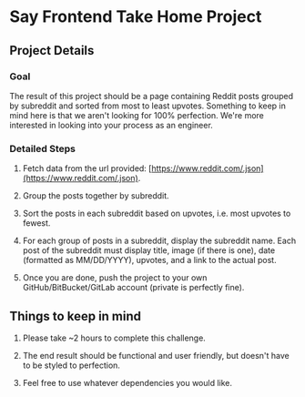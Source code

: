 # Say Frontend Take Home Project

## Project Details

### Goal

The result of this project should be a page containing Reddit posts grouped by subreddit and sorted from most to least upvotes. Something to keep in mind here is that we aren't looking for 100% perfection. We're more interested in looking into your process as an engineer.

### Detailed Steps

1. Fetch data from the url provided: [https://www.reddit.com/.json](https://www.reddit.com/.json).

2. Group the posts together by subreddit.

3. Sort the posts in each subreddit based on upvotes, i.e. most upvotes to fewest.

4. For each group of posts in a subreddit, display the subreddit name. Each post of the subreddit must display title, image (if there is one), date (formatted as MM/DD/YYYY), upvotes, and a link to the actual post.

5. Once you are done, push the project to your own GitHub/BitBucket/GitLab account (private is perfectly fine).

## Things to keep in mind

1. Please take ~2 hours to complete this challenge.

2. The end result should be functional and user friendly, but doesn't have to be styled to perfection.

3. Feel free to use whatever dependencies you would like.
